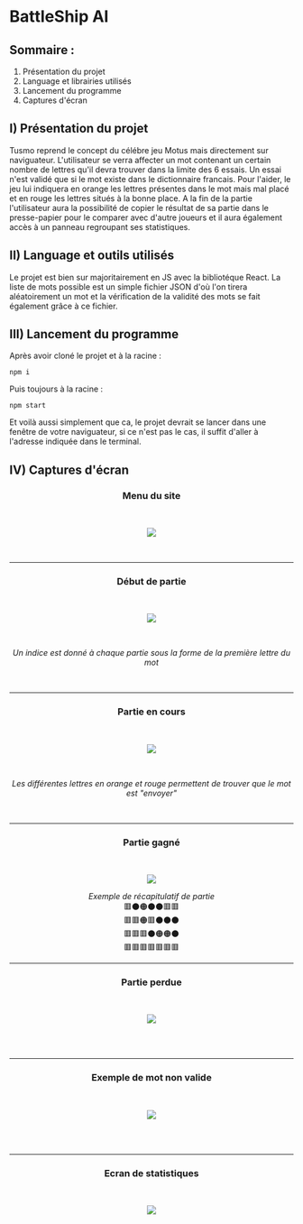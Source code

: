# BattleShip AI

## Sommaire :
1. Présentation du projet
2. Language et librairies utilisés
3. Lancement du programme
4. Captures d'écran

## I) Présentation du projet
Tusmo reprend le concept du célébre jeu Motus mais directement sur naviguateur. L'utilisateur se verra affecter un mot contenant un certain nombre de lettres qu'il devra trouver dans la limite des 6 essais. Un essai n'est validé que si le mot existe dans le dictionnaire francais. Pour l'aider, le jeu lui indiquera en orange les lettres présentes dans le mot mais mal placé et en rouge les lettres situés à la bonne place. A la fin de la partie l'utilisateur aura la possibilité de copier le résultat de sa partie dans le presse-papier pour le comparer avec d'autre joueurs et il aura également accès à un panneau regroupant ses statistiques.


## II) Language et outils utilisés
Le projet est bien sur majoritairement en JS avec la bibliotéque React. La liste de mots possible est un simple fichier JSON d'où l'on tirera aléatoirement un mot et la vérification de la validité des mots se fait également grâce à ce fichier.

## III) Lancement du programme

Après avoir cloné le projet et à la racine :
```
npm i
``` 
Puis toujours à la racine :

```
npm start
```
Et voilà aussi simplement que ca, le projet devrait se lancer dans une fenêtre de votre naviguateur, si ce n'est pas le cas, il suffit d'aller à l'adresse indiquée dans le terminal.


## IV) Captures d'écran
<div style="text-align: center">
    
### Menu du site

    
<br>
<p><img src="https://i.imgur.com/mh5iNur.png" /></p>
<br>

---
### Début de partie

<br>
<p><img src="https://i.imgur.com/ka69y88.png" /></p>
<br>
<p><i>Un indice est donné à chaque partie sous la forme de la première lettre du mot</i></p>
<br>

---
### Partie en cours

<br>
<p><img src="https://i.imgur.com/iaS3l8k.png" /></p>
<br>
<p><i>Les différentes lettres en orange et rouge permettent de trouver que le mot est "envoyer"</i></p>
<br>

---
### Partie gagné
<br>
<p><img src="https://i.imgur.com/jkAgPb8.png" /></p>
    <i>Exemple de récapitulatif de partie</i><br>
🟥⚫🟠⚫⚫🟥🟥<br>
🟥🟥🟠🟥⚫⚫⚫<br>
🟥🟥🟥⚫🟠🟠⚫<br>
🟥🟥🟥🟥🟥🟥🟥
<br>
    
---
### Partie perdue

<br>
<p><img src="https://i.imgur.com/Z0nmsYN.png" /></p>
<br>
<br>
    
---
### Exemple de mot non valide

<br>
<p><img src="https://i.imgur.com/Rl7l2QG.png" /></p>
<br>
<br>
    
---
### Ecran de statistiques

<br>
<p><img src="https://i.imgur.com/0aXKKfC.png" /></p>
<br>
<br>
</div>
